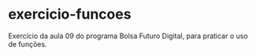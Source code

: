# exercicio-funcoes
Exercício  da aula 09  do programa Bolsa Futuro Digital, para praticar o uso de funções.
